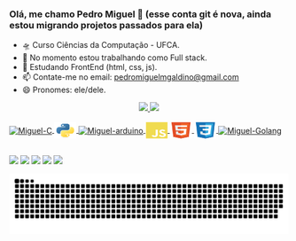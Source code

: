 ### Olá, me chamo Pedro Miguel 👋 (esse conta git é nova, ainda estou migrando projetos passados para ela)

- 🛸 Curso Ciências da Computação - UFCA.
- 🔭 No momento estou trabalhando como Full stack.
- 🌱 Estudando FrontEnd (html, css, js).
- 📫 Contate-me no email: pedromiguelmgaldino@gmail.com
- 😄 Pronomes: ele/dele.

<div align="center">
  <a href="https://github.com/PedroMiguel7">
  <img height="180em" src="https://github-readme-stats.vercel.app/api?username=PedroMiguel7&show_icons=true&theme=dracula&include_all_commits=true&count_private=true"/>
  <img height="180em" src="https://github-readme-stats.vercel.app/api/top-langs/?username=PedroMiguel7&layout=compact&langs_count=7&theme=dracula"/>
</div>
<div style="display: inline_block"><br>
  <img align="center" alt="Miguel-C" height="30" width="40" src="https://cdn.jsdelivr.net/gh/devicons/devicon/icons/c/c-original.svg" />
  <img align="center" alt="Miguel-Python" height="30" width="40" src="https://raw.githubusercontent.com/devicons/devicon/master/icons/python/python-original.svg">
  <img align="center" alt="Miguel-arduino" height="30" width="40" src="https://cdn.jsdelivr.net/gh/devicons/devicon/icons/arduino/arduino-original-wordmark.svg" />
  <img align="center" alt="Miguel-Js" height="30" width="40" src="https://raw.githubusercontent.com/devicons/devicon/master/icons/javascript/javascript-plain.svg"> 
  <img align="center" alt="Miguel-HTML" height="30" width="40" src="https://raw.githubusercontent.com/devicons/devicon/master/icons/html5/html5-original.svg">
  <img align="center" alt="Miguel-CSS" height="30" width="40" src="https://raw.githubusercontent.com/devicons/devicon/master/icons/css3/css3-original.svg">
  <img align="center" alt="Miguel-Golang" height="30" width="40" src="https://cdn.jsdelivr.net/gh/devicons/devicon/icons/go/go-original-wordmark.svg" />     
<!-- <img align="right" alt="Miguel-pic" height="150" style="border-radius:50px;" src=""> --->
</div>
  
##
  
  <div> 
  <a href="https://www.instagram.com/eipedromiguel/" target="_blank"><img src="https://img.shields.io/badge/-Instagram-%23E4405F?style=for-the-badge&logo=instagram&logoColor=white" target="_blank"></a>
 	<a href="https://www.twitch.tv/pedro_miguelsx" target="_blank"><img src="https://img.shields.io/badge/Twitch-9146FF?style=for-the-badge&logo=twitch&logoColor=white" target="_blank"></a>
 <a href="https://discord.gg/ZxSQqYbk" target="_blank"><img src="https://img.shields.io/badge/Discord-7289DA?style=for-the-badge&logo=discord&logoColor=white" target="_blank"></a> 
  <a href = "mailto:pedromiguelmgaldino@gmail.com"><img src="https://img.shields.io/badge/-Gmail-%23333?style=for-the-badge&logo=gmail&logoColor=white" target="_blank"></a>
  <a href="https://www.linkedin.com/in/pedro-miguel-70035a1a4/" target="_blank"><img src="https://img.shields.io/badge/-LinkedIn-%230077B5?style=for-the-badge&logo=linkedin&logoColor=white" target="_blank"></a> 
 
  ![Snake animation](https://github.com/PedroMiguel7/PedroMiguel7/blob/output/github-contribution-grid-snake.svg)
 
</div>

